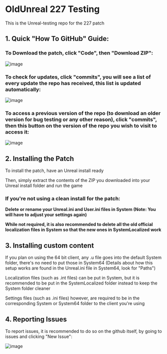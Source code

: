 # OldUnreal 227 Testing
This is the Unreal-testing repo for the 227 patch

## 1. Quick "How To GitHub" Guide:

### To Download the patch, click "Code", then **"Download ZIP"**:
 ![image](https://github.com/OldUnreal/Unreal-testing/assets/70912455/b9de6537-dcc0-44d8-80fd-28a6aeca7d47)

### To check for updates, click "commits", you will see a list of every update the repo has received, this list is updated automatically:
 ![image](https://github.com/OldUnreal/Unreal-testing/assets/70912455/abe61d59-b6a8-4242-98f8-12c4a90fd141)

### To access a previous version of the repo (to download an older version for bug testing or any other reason), click "commits", then this button on the version of the repo you wish to visit to access it:
![image](https://github.com/OldUnreal/Unreal-testing/assets/70912455/e67bbeb7-25ff-4f36-b079-8a4c41462b66)

## 2. Installing the Patch

 To install the patch, have an Unreal install ready

 Then, simply extract the contents of the ZIP you downloaded into your Unreal install folder and run the game

### If you're not using a clean install for the patch:
 **Delete or rename your Unreal.ini and User.ini files in System (Note: You will have to adjust your settings again)**

 **While not required, it is also recommended to delete all the old official localization files in System so that the new ones in SystemLocalized work**


## 3. Installing custom content

 If you plan on using the 64 bit client, any .u file goes into the default System folder, there's no need to put those in System64
 (Details about how this setup works are found in the Unreal.ini file in System64, look for "Paths")

 Localization files (such as .int files) can be put in System, but it is recommended to be put in the SystemLocalized folder instead to keep the System folder cleaner

 Settings files (such as .ini files) however, are required to be in the corresponding System or System64 folder to the client you're using

## 4. Reporting Issues

To report issues, it is recommended to do so on the github itself, by going to issues and clicking "New Issue":

![image](https://github.com/OldUnreal/Unreal-testing/assets/70912455/94046c6f-20aa-487f-a058-305691791110)

